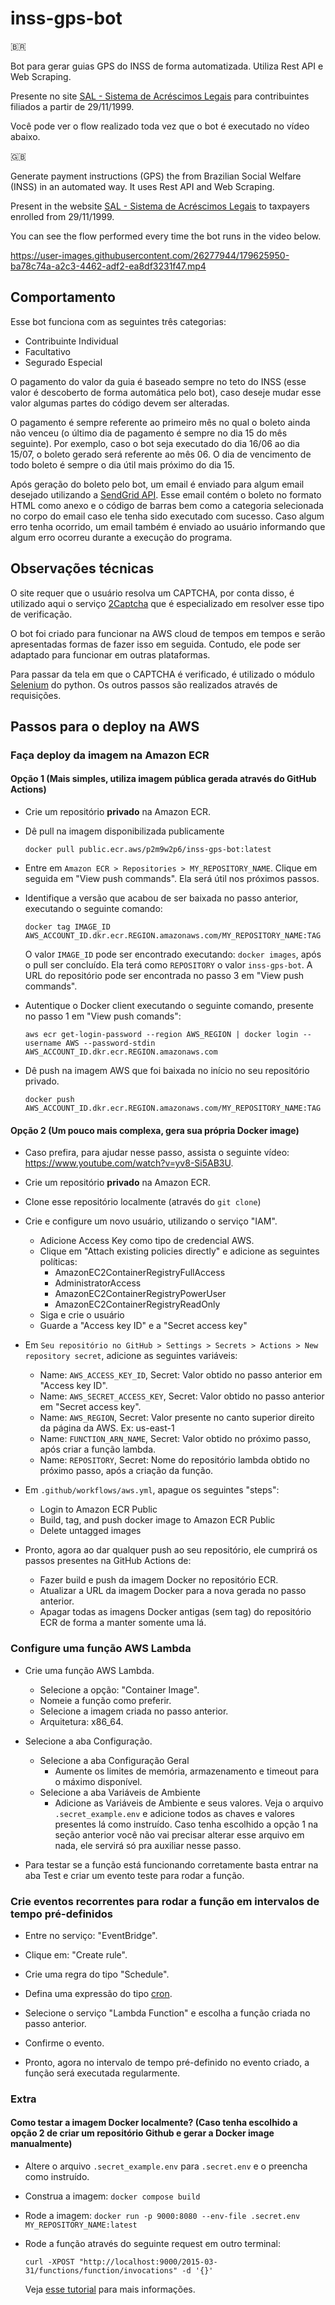 # inss-gps-bot

🇧🇷

Bot para gerar guias GPS do INSS de forma automatizada. Utiliza Rest API e Web Scraping.

Presente no site [SAL - Sistema de Acréscimos Legais](http://sal.receita.fazenda.gov.br/PortalSalInternet/faces/pages/calcContribuicoesCI/filiadosApos/selecionarOpcoesCalculoApos.xhtml) para contribuintes filiados a partir de 29/11/1999.

Você pode ver o flow realizado toda vez que o bot é executado no vídeo abaixo.

🇬🇧

Generate payment instructions (GPS) the from Brazilian Social Welfare (INSS) in an automated way. It uses Rest API and Web Scraping.

Present in the website [SAL - Sistema de Acréscimos Legais](http://sal.receita.fazenda.gov.br/PortalSalInternet/faces/pages/calcContribuicoesCI/filiadosApos/selecionarOpcoesCalculoApos.xhtml) to taxpayers enrolled from 29/11/1999.

You can see the flow performed every time the bot runs in the video below.

https://user-images.githubusercontent.com/26277944/179625950-ba78c74a-a2c3-4462-adf2-ea8df3231f47.mp4

## Comportamento

Esse bot funciona com as seguintes três categorias:

- Contribuinte Individual
- Facultativo
- Segurado Especial

O pagamento do valor da guia é baseado sempre no teto do INSS (esse valor é descoberto de forma automática pelo bot), caso deseje mudar esse valor algumas partes do código devem ser alteradas.

O pagamento é sempre referente ao primeiro mês no qual o boleto ainda não venceu (o último dia de pagamento é sempre no dia 15 do mês seguinte). Por exemplo, caso o bot seja executado do dia 16/06 ao dia 15/07, o boleto gerado será referente ao mês 06. O dia de vencimento de todo boleto é sempre o dia útil mais próximo do dia 15.

Após geração do boleto pelo bot, um email é enviado para algum email desejado utilizando a [SendGrid API](https://docs.sendgrid.com/pt-br/for-developers/sending-email/api-getting-started). Esse email contém o boleto no formato HTML como anexo e o código de barras bem como a categoria selecionada no corpo do email caso ele tenha sido executado com sucesso. Caso algum erro tenha ocorrido, um email também é enviado ao usuário informando que algum erro ocorreu durante a execução do programa.

## Observações técnicas

O site requer que o usuário resolva um CAPTCHA, por conta disso, é utilizado aqui o serviço [2Captcha](https://2captcha.com/) que é especializado em resolver esse tipo de verificação.

O bot foi criado para funcionar na AWS cloud de tempos em tempos e serão apresentadas formas de fazer isso em seguida. Contudo, ele pode ser adaptado para funcionar em outras plataformas.

Para passar da tela em que o CAPTCHA é verificado, é utilizado o módulo [Selenium](https://selenium-python.readthedocs.io/) do python. Os outros passos são realizados através de requisições.

## Passos para o deploy na AWS

### Faça deploy da imagem na Amazon ECR

#### Opção 1 (Mais simples, utiliza imagem pública gerada através do GitHub Actions)

- Crie um repositório **privado** na Amazon ECR.

- Dê pull na imagem disponibilizada publicamente

  `docker pull public.ecr.aws/p2m9w2p6/inss-gps-bot:latest`

- Entre em `Amazon ECR > Repositories > MY_REPOSITORY_NAME`. Clique em seguida em "View push commands". Ela será útil nos próximos passos.

- Identifique a versão que acabou de ser baixada no passo anterior, executando o seguinte comando:

  `docker tag IMAGE_ID AWS_ACCOUNT_ID.dkr.ecr.REGION.amazonaws.com/MY_REPOSITORY_NAME:TAG`

  O valor `IMAGE_ID` pode ser encontrado executando: `docker images`, após o pull ser concluído. Ela terá como `REPOSITORY` o valor `inss-gps-bot`. A URL do repositório pode ser encontrada no passo 3 em "View push commands".

- Autentique o Docker client executando o seguinte comando, presente no passo 1 em "View push comands":

  `aws ecr get-login-password --region AWS_REGION | docker login --username AWS --password-stdin AWS_ACCOUNT_ID.dkr.ecr.REGION.amazonaws.com`

- Dê push na imagem AWS que foi baixada no início no seu repositório privado.

  `docker push AWS_ACCOUNT_ID.dkr.ecr.REGION.amazonaws.com/MY_REPOSITORY_NAME:TAG`

#### Opção 2 (Um pouco mais complexa, gera sua própria Docker image)

- Caso prefira, para ajudar nesse passo, assista o seguinte vídeo: https://www.youtube.com/watch?v=yv8-Si5AB3U.

- Crie um repositório **privado** na Amazon ECR.

- Clone esse repositório localmente (através do `git clone`)

- Crie e configure um novo usuário, utilizando o serviço "IAM".
  - Adicione Access Key como tipo de credencial AWS.
  - Clique em "Attach existing policies directly" e adicione as seguintes políticas:
    - AmazonEC2ContainerRegistryFullAccess
    - AdministratorAccess
    - AmazonEC2ContainerRegistryPowerUser
    - AmazonEC2ContainerRegistryReadOnly
  - Siga e crie o usuário
  - Guarde a "Access key ID" e a "Secret access key"
- Em `Seu repositório no GitHub > Settings > Secrets > Actions > New repository secret`, adicione as seguintes variáveis:

  - Name: `AWS_ACCESS_KEY_ID`, Secret: Valor obtido no passo anterior em "Access key ID".
  - Name: `AWS_SECRET_ACCESS_KEY`, Secret: Valor obtido no passo anterior em "Secret access key".
  - Name: `AWS_REGION`, Secret: Valor presente no canto superior direito da página da AWS. Ex: us-east-1
  - Name: `FUNCTION_ARN_NAME`, Secret: Valor obtido no próximo passo, após criar a função lambda.
  - Name: `REPOSITORY`, Secret: Nome do repositório lambda obtido no próximo passo, após a criação da função.

- Em `.github/workflows/aws.yml`, apague os seguintes "steps":

  - Login to Amazon ECR Public
  - Build, tag, and push docker image to Amazon ECR Public
  - Delete untagged images

- Pronto, agora ao dar qualquer push ao seu repositório, ele cumprirá os passos presentes na GitHub Actions de:
  - Fazer build e push da imagem Docker no repositório ECR.
  - Atualizar a URL da imagem Docker para a nova gerada no passo anterior.
  - Apagar todas as imagens Docker antigas (sem tag) do repositório ECR de forma a manter somente uma lá.

### Configure uma função AWS Lambda

- Crie uma função AWS Lambda.

  - Selecione a opção: "Container Image".
  - Nomeie a função como preferir.
  - Selecione a imagem criada no passo anterior.
  - Arquitetura: x86_64.

- Selecione a aba Configuração.

  - Selecione a aba Configuração Geral
    - Aumente os limites de memória, armazenamento e timeout para o máximo disponível.
  - Selecione a aba Variáveis de Ambiente
    - Adicione as Variáveis de Ambiente e seus valores. Veja o arquivo `.secret_example.env` e adicione todos as chaves e valores presentes lá como instruído. Caso tenha escolhido a opção 1 na seção anterior você não vai precisar alterar esse arquivo em nada, ele servirá só pra auxiliar nesse passo.

- Para testar se a função está funcionando corretamente basta entrar na aba Test e criar um evento teste para rodar a função.

### Crie eventos recorrentes para rodar a função em intervalos de tempo pré-definidos

- Entre no serviço: "EventBridge".

- Clique em: "Create rule".

- Crie uma regra do tipo "Schedule".

- Defina uma expressão do tipo [cron](https://docs.aws.amazon.com/AmazonCloudWatch/latest/events/ScheduledEvents.html).

- Selecione o serviço "Lambda Function" e escolha a função criada no passo anterior.

- Confirme o evento.

- Pronto, agora no intervalo de tempo pré-definido no evento criado, a função será executada regularmente.

### Extra

#### Como testar a imagem Docker localmente? (Caso tenha escolhido a opção 2 de criar um repositório Github e gerar a Docker image manualmente)

- Altere o arquivo `.secret_example.env` para `.secret.env` e o preencha como instruído.
- Construa a imagem: `docker compose build`
- Rode a imagem: `docker run -p 9000:8080 --env-file .secret.env MY_REPOSITORY_NAME:latest`
- Rode a função através do seguinte request em outro terminal:

  `curl -XPOST "http://localhost:9000/2015-03-31/functions/function/invocations" -d '{}'`

  Veja [esse tutorial](https://docs.aws.amazon.com/lambda/latest/dg/images-test.html) para mais informações.
